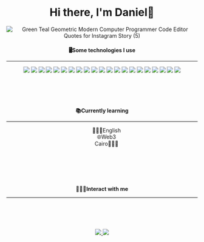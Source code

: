 

<div align="center">
 <h1 align="center"> Hi there, I'm Daniel👋 </h1>
</div>
<p align="center">
  <img src="https://github.com/user-attachments/assets/3c81b002-a4fe-4691-a4d4-34de2f769138" alt="Green Teal Geometric Modern Computer Programmer Code Editor Quotes for Instagram Story (5)">
</p>

<div align="center">
  <h4 style="margin-bottom: 5px;">🖥️Some technologies I use</h4>
</div>

<hr style="height:1px; border:none; color:#000; background-color:#000;" />
<div align="center">
  <img src="https://img.shields.io/badge/.NET-512BD4?style=for-the-badge&logo=dotnet&logoColor=white"/>
  <img src="https://img.shields.io/badge/Angular-DD0031?style=for-the-badge&logo=angular&logoColor=white"/>
  <img src="https://img.shields.io/badge/JavaScript-323330?style=for-the-badge&logo=javascript&logoColor=F7DF1E"/>
  <img src="https://img.shields.io/badge/strapi-2F2E8B?style=for-the-badge&logo=strapi&logoColor=white"/>
  <img src="https://img.shields.io/badge/TypeScript-007ACC?style=for-the-badge&logo=typescript&logoColor=white"/>
  <img src="https://img.shields.io/badge/HTML5-E34F26?style=for-the-badge&logo=html5&logoColor=white"/>
  <img src="https://img.shields.io/badge/CSS3-1572B6?style=for-the-badge&logo=css3&logoColor=white"/>
  <img src="https://img.shields.io/badge/Ionic-3880FF?style=for-the-badge&logo=ionic&logoColor=white"/>
  <img src="https://img.shields.io/badge/React_Native-20232A?style=for-the-badge&logo=react&logoColor=61DAFB"/>
  <img src="https://img.shields.io/badge/Flutter-02569B?style=for-the-badge&logo=flutter&logoColor=white"/>
  <img src="https://img.shields.io/badge/Trello-0052CC?style=for-the-badge&logo=trello&logoColor=white"/>
  <img src="https://img.shields.io/badge/Microsoft_SQL_Server-CC2927?style=for-the-badge&logo=microsoft-sql-server&logoColor=white"/>
  <img src="https://img.shields.io/badge/PostgreSQL-316192?style=for-the-badge&logo=postgresql&logoColor=white"/>
  <img src="https://img.shields.io/badge/Sqlite-003B57?style=for-the-badge&logo=sqlite&logoColor=white"/>
  <img src="https://img.shields.io/badge/MongoDB-4EA94B?style=for-the-badge&logo=mongodb&logoColor=white"/>
  <img src="https://img.shields.io/badge/Visual_Studio-5C2D91?style=for-the-badge&logo=visual%20studio&logoColor=white"/>
  <img src="https://img.shields.io/badge/Visual_Studio_Code-0078D4?style=for-the-badge&logo=visual%20studio%20code&logoColor=white"/>
  <img src="https://img.shields.io/badge/apache%20netbeans-1B6AC6?style=for-the-badge&logo=apache%20netbeans%20IDE&logoColor=white"/>
  <img src="https://img.shields.io/badge/Eclipse-2C2255?style=for-the-badge&logo=eclipse&logoColor=white"/>
  <img src="https://img.shields.io/badge/Postman-FF6C37?style=for-the-badge&logo=Postman&logoColor=white"/>
  <img src="https://img.shields.io/badge/java-%23ED8B00.svg?style=for-the-badge&logo=openjdk&logoColor=white"/>
</div>
<br>
<br>
<br>
<br>
<div align="center">
  <h4 style="margin-bottom: 5px;">📚Currently learning</h4>
</div>

<hr style="height:1px; border:none; color:#000; background-color:#000;" />

<ul align="center" style="list-style-type:none;">
  <li>👨🏾‍🎓English</li>
  <li>🌐Web3</li>
  <li>Cairo👨🏾‍💻</li>
</ul>

<br>
<br>
<br>
<br>

<div align="center">
  <h4 style="margin-bottom: 5px;">🙇🏾‍♂️Interact with me</h4>
</div>

<hr style="height:1px; border:none; color:#000; background-color:#000;" />

<br>
<br>
<br>
<br>

<div align="center">
  <a href="https://www.linkedin.com/in/daniel-barrantes-ab6203168/">
    <img src="https://img.shields.io/badge/LinkedIn-0077B5?style=for-the-badge&logo=linkedin&logoColor=white"/>	
  </a>
 <a href="https://x.com/BarrantesQ56170">
    <img src="https://img.shields.io/badge/X-000000?style=for-the-badge&logo=x&logoColor=white"/>	
  </a>
</div>
